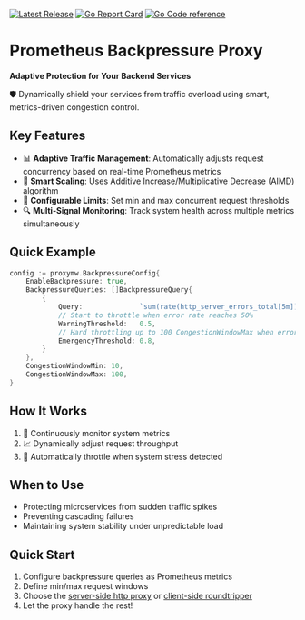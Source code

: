 [![Latest Release](https://img.shields.io/github/release/kevindweb/throttle-proxy.svg?style=flat-square)](https://github.com/kevindweb/throttle-proxy/releases/latest) [![Go Report Card](https://goreportcard.com/badge/github.com/kevindweb/throttle-proxy)](https://goreportcard.com/report/github.com/kevindweb/throttle-proxy) [![Go Code reference](https://img.shields.io/badge/code%20reference-go.dev-darkblue.svg)](https://pkg.go.dev/github.com/kevindweb/throttle-proxy?tab=subdirectories)

# Prometheus Backpressure Proxy

**Adaptive Protection for Your Backend Services**

🛡️ Dynamically shield your services from traffic overload using smart, metrics-driven congestion control.

## Key Features

- 📊 **Adaptive Traffic Management**: Automatically adjusts request concurrency based on real-time Prometheus metrics
- 🔀 **Smart Scaling**: Uses Additive Increase/Multiplicative Decrease (AIMD) algorithm
- 🚦 **Configurable Limits**: Set min and max concurrent request thresholds
- 🔍 **Multi-Signal Monitoring**: Track system health across multiple metrics simultaneously

## Quick Example

```go
config := proxymw.BackpressureConfig{
    EnableBackpressure: true,
    BackpressureQueries: []BackpressureQuery{
        {
            Query:              `sum(rate(http_server_errors_total[5m]))`,
            // Start to throttle when error rate reaches 50%
            WarningThreshold:   0.5,
            // Hard throttling up to 100 CongestionWindowMax when error rate is >80%
            EmergencyThreshold: 0.8,
        }
    },
    CongestionWindowMin: 10,
    CongestionWindowMax: 100,
}
```

## How It Works

1. 🔭 Continuously monitor system metrics
2. 📈 Dynamically adjust request throughput
3. 🛑 Automatically throttle when system stress detected

## When to Use

- Protecting microservices from sudden traffic spikes
- Preventing cascading failures
- Maintaining system stability under unpredictable load

## Quick Start

1. Configure backpressure queries as Prometheus metrics
2. Define min/max request windows
3. Choose the [server-side http proxy](main.go) or [client-side roundtripper](examples/roundtripper/main.go)
4. Let the proxy handle the rest!
